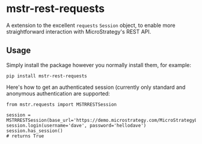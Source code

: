 # mstr-rest-requests

A extension to the excellent `requests` `Session` object, to enable more straightforward interaction with MicroStrategy's REST API.

## Usage

Simply install the package however you normally install them, for example:

`pip install mstr-rest-requests`

Here's how to get an authenticated session (currently only standard and anonymous authentication are supported:

```
from mstr.requests import MSTRRESTSession

session = MSTRRESTSession(base_url='https://demo.microstrategy.com/MicroStrategyLibrary/api/')
session.login(username='dave', password='hellodave')
session.has_session()
# returns True
```